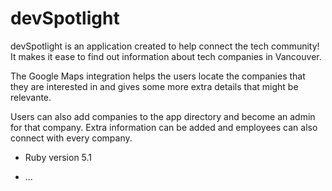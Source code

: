 # devSpotlight

devSpotlight is an application created to help connect the tech community!  It makes it ease to find out information about tech companies in Vancouver. 

The Google Maps integration helps the users locate the companies that they are interested in and gives some more extra details that might be relevante.

Users can also add companies to the app directory and become an admin for that company. Extra information can be added and employees can also connect with every company. 

* Ruby version 5.1

* ...
